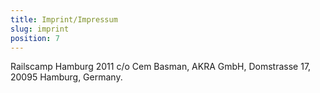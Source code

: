 ```yaml
---
title: Imprint/Impressum
slug: imprint
position: 7
---
```


Railscamp Hamburg 2011 c/o Cem Basman, AKRA GmbH, Domstrasse 17, 20095 Hamburg, Germany.
